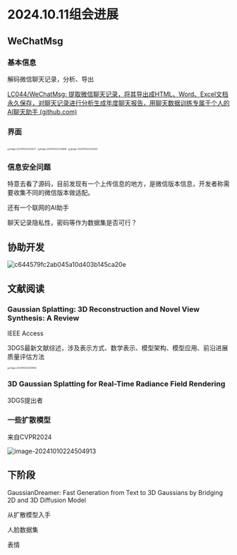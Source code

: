 # 2024.10.11组会进展

## WeChatMsg

### 基本信息

解码微信聊天记录，分析、导出

[LC044/WeChatMsg: 提取微信聊天记录，将其导出成HTML、Word、Excel文档永久保存，对聊天记录进行分析生成年度聊天报告，用聊天数据训练专属于个人的AI聊天助手 (github.com)](https://github.com/LC044/WeChatMsg)

### 界面

<img src="http://public.file.lvshuhuai.cn/images\image-20241010221220571.png" alt="image-20241010221220571" style="zoom:33%;" />

<img src="http://public.file.lvshuhuai.cn/images\image-20241010221339885.png" alt="image-20241010221339885" style="zoom: 33%;" />

<img src="http://public.file.lvshuhuai.cn/images\image-20241010223312803.png" alt="image-20241010223312803" style="zoom: 33%;" />

### 信息安全问题

特意去看了源码，目前发现有一个上传信息的地方，是微信版本信息，开发者称需要收集不同的微信版本做适配。

还有一个联网的AI助手

聊天记录隐私性，密码等作为数据集是否可行？

## 协助开发

![c644579fc2ab045a10d403b145ca20e](http://public.file.lvshuhuai.cn/images\c644579fc2ab045a10d403b145ca20e.png)

## 文献阅读

### Gaussian Splatting: 3D Reconstruction and Novel View Synthesis: A Review

IEEE Access

3DGS最新文献综述，涉及表示方式、数学表示、模型架构、模型应用、前沿进展质量评估方法

<img src="http://public.file.lvshuhuai.cn/images\image-20241010224208192.png" alt="image-20241010224208192" style="zoom:33%;" />

### 3D Gaussian Splatting for Real-Time Radiance Field Rendering

3DGS提出者

### 一些扩散模型

来自CVPR2024

![image-20241010224504913](http://public.file.lvshuhuai.cn/images\image-20241010224504913.png)

## 下阶段

GaussianDreamer: Fast Generation from Text to 3D Gaussians by Bridging 2D and 3D Diffusion Model

从扩散模型入手

人脸数据集

表情

